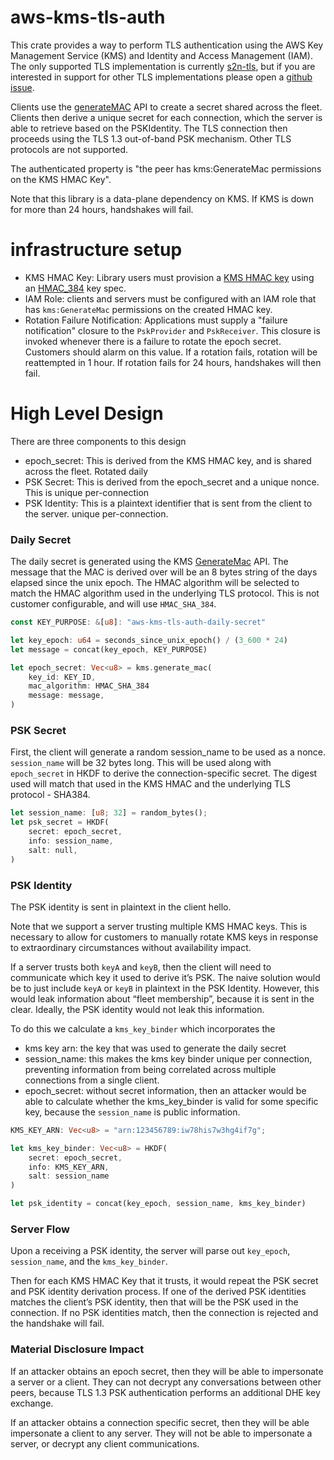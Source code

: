 # aws-kms-tls-auth

This crate provides a way to perform TLS authentication using the AWS Key Management Service (KMS) and Identity and Access Management (IAM). The only supported TLS implementation is currently [s2n-tls](https://github.com/aws/s2n-tls), but if you are interested in support for other TLS implementations please open a [github issue](https://github.com/aws/s2n-tls/issues/new/choose).

Clients use the [generateMAC](https://docs.aws.amazon.com/kms/latest/APIReference/API_GenerateMac.html) API to create a secret shared across the fleet. Clients then derive a unique secret for each connection, which the server is able to retrieve based on the PSKIdentity. The TLS connection then proceeds using the TLS 1.3 out-of-band PSK mechanism. Other TLS protocols are not supported. 

The authenticated property is "the peer has kms:GenerateMac permissions on the KMS HMAC Key".

Note that this library is a data-plane dependency on KMS. If KMS is down for more than 24 hours, handshakes will fail.

# infrastructure setup
- KMS HMAC Key: Library users must provision a [KMS HMAC key](https://docs.aws.amazon.com/kms/latest/developerguide/hmac.html) using an [HMAC_384](https://docs.aws.amazon.com/kms/latest/developerguide/symm-asymm-choose-key-spec.html#hmac-key-specs) key spec.
- IAM Role: clients and servers must be configured with an IAM role that has `kms:GenerateMac` permissions on the created HMAC key.
- Rotation Failure Notification: Applications must supply a "failure notification" closure to the `PskProvider` and `PskReceiver`. This closure is invoked whenever there is a failure to rotate the epoch secret. Customers should alarm on this value. If a rotation fails, rotation will be reattempted in 1 hour. If rotation fails for 24 hours, handshakes will then fail.

# High Level Design

There are three components to this design

* epoch_secret: This is derived from the KMS HMAC key, and is shared across the fleet. Rotated daily
* PSK Secret: This is derived from the epoch_secret and a unique nonce. This is unique per-connection
* PSK Identity: This is a plaintext identifier that is sent from the client to the server. unique per-connection.

### Daily Secret

The daily secret is generated using the KMS [GenerateMac](https://docs.aws.amazon.com/kms/latest/APIReference/API_GenerateMac.html) API. The message that the MAC is derived over will be an 8 bytes string of the days elapsed since the unix epoch. The HMAC algorithm will be selected to match the HMAC algorithm used in the underlying TLS protocol. This is not customer configurable, and will use `HMAC_SHA_384`.

```rust
const KEY_PURPOSE: &[u8]: "aws-kms-tls-auth-daily-secret"

let key_epoch: u64 = seconds_since_unix_epoch() / (3_600 * 24)
let message = concat(key_epoch, KEY_PURPOSE)

let epoch_secret: Vec<u8> = kms.generate_mac(
    key_id: KEY_ID,
    mac_algorithm: HMAC_SHA_384
    message: message,
)
```

### PSK Secret

First, the client will generate a random session_name to be used as a nonce. `session_name` will be 32 bytes long. This will be used along with `epoch_secret` in HKDF to derive the connection-specific secret. The digest used will match that used in the KMS HMAC and the underlying TLS protocol - SHA384.

```rust
let session_name: [u8; 32] = random_bytes();
let psk_secret = HKDF(
    secret: epoch_secret,
    info: session_name,
    salt: null,
)
```

### PSK Identity

The PSK identity is sent in plaintext in the client hello.

Note that we support a server trusting multiple KMS HMAC keys. This is necessary to allow for customers to manually rotate KMS keys in response to extraordinary circumstances without availability impact.

If a server trusts both `keyA` and `keyB`, then the client will need to communicate which key it used to derive it’s PSK. The naive solution would be to just include `keyA` or `keyB` in plaintext in the PSK Identity. However, this would leak information about “fleet membership”, because it is sent in the clear. Ideally, the PSK identity would not leak this information.

To do this we calculate a `kms_key_binder` which incorporates the 

* kms key arn: the key that was used to generate the daily secret
* session_name: this makes the kms key binder unique per connection, preventing information from being correlated across multiple connections from a single client.
* epoch_secret: without secret information, then an attacker would be able to calculate whether the kms_key_binder is valid for some specific key, because the `session_name` is public information.

```rust
KMS_KEY_ARN: Vec<u8> = "arn:123456789:iw78his7w3hg4if7g";

let kms_key_binder: Vec<u8> = HKDF(
    secret: epoch_secret,
    info: KMS_KEY_ARN,
    salt: session_name
)

let psk_identity = concat(key_epoch, session_name, kms_key_binder)
```

### Server Flow

Upon a receiving a PSK identity, the server will parse out `key_epoch`, `session_name`, and the `kms_key_binder`.

Then for each KMS HMAC Key that it trusts, it would repeat the PSK secret and PSK identity derivation process. If one of the derived PSK identities matches the client’s PSK identity, then that will be the PSK used in the connection. If no PSK identities match, then the connection is rejected and the handshake will fail.

### Material Disclosure Impact

If an attacker obtains an epoch secret, then they will be able to impersonate a server or a client. They can not decrypt any conversations between other peers, because TLS 1.3 PSK authentication performs an additional DHE key exchange.

If an attacker obtains a connection specific secret, then they will be able impersonate a client to any server. They will not be able to impersonate a server, or decrypt any client communications.